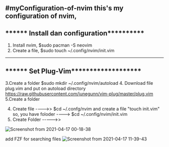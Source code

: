 #myConfiguration-of-nvim
this's my configuration of nvim, 
---------------------------------------------------------------------
****** Install dan configuration**********
---------------------------------------------------------------------
1. Install nvim,
   $sudo pacman -S neovim
2. Create a file, 
   $sudo touch ~/.config/nvim/init.vim
   
----------------------------------------------------------------------
****** Set Plug-Vim*******************
----------------------------------------------------------------------
3.Create a folder 
  $sudo mkdir ~/.config/nvim/autoload
4. Download file plug.vim and put on autoload directory 
   https://raw.githubusercontent.com/junegunn/vim-plug/master/plug.vim
5.Create a folder 

4. Create file   ---->> $cd ~/.confg/nvim and create a file "touch init.vim"  so, you have foloder ----> $cd ~/.config/nvim/init.vim
5. Create Folder ----->>

![Screenshot from 2021-04-17 00-18-38](https://user-images.githubusercontent.com/55346618/115098609-e8252e80-9f6b-11eb-8097-7d0c8eb5dbc6.png)


add FZF for searching files
![Screenshot from 2021-04-17 11-39-43](https://user-images.githubusercontent.com/55346618/115099562-ac8d6300-9f71-11eb-8313-e5d7aac850fa.png)
